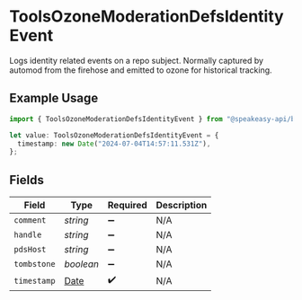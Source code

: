 # ToolsOzoneModerationDefsIdentityEvent

Logs identity related events on a repo subject. Normally captured by automod from the firehose and emitted to ozone for historical tracking.

## Example Usage

```typescript
import { ToolsOzoneModerationDefsIdentityEvent } from "@speakeasy-api/bluesky/models/components";

let value: ToolsOzoneModerationDefsIdentityEvent = {
  timestamp: new Date("2024-07-04T14:57:11.531Z"),
};
```

## Fields

| Field                                                                                         | Type                                                                                          | Required                                                                                      | Description                                                                                   |
| --------------------------------------------------------------------------------------------- | --------------------------------------------------------------------------------------------- | --------------------------------------------------------------------------------------------- | --------------------------------------------------------------------------------------------- |
| `comment`                                                                                     | *string*                                                                                      | :heavy_minus_sign:                                                                            | N/A                                                                                           |
| `handle`                                                                                      | *string*                                                                                      | :heavy_minus_sign:                                                                            | N/A                                                                                           |
| `pdsHost`                                                                                     | *string*                                                                                      | :heavy_minus_sign:                                                                            | N/A                                                                                           |
| `tombstone`                                                                                   | *boolean*                                                                                     | :heavy_minus_sign:                                                                            | N/A                                                                                           |
| `timestamp`                                                                                   | [Date](https://developer.mozilla.org/en-US/docs/Web/JavaScript/Reference/Global_Objects/Date) | :heavy_check_mark:                                                                            | N/A                                                                                           |